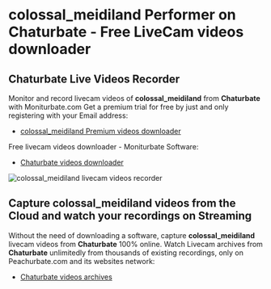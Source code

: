 # colossal_meidiland Performer on Chaturbate - Free LiveCam videos downloader

## Chaturbate Live Videos Recorder

Monitor and record livecam videos of **colossal_meidiland** from **Chaturbate** with Moniturbate.com
Get a premium trial for free by just and only registering with your Email address:
* [colossal_meidiland Premium videos downloader](https://moniturbate.com/request-demo-licence-key.html)

Free livecam videos downloader - Moniturbate Software:
* [Chaturbate videos downloader](https://moniturbate.com/moniturbate-download-software.html)

![colossal_meidiland livecam videos recorder](https://peachurnet.com/templates/moniturbate-software.png)


## Capture colossal_meidiland videos from the Cloud and watch your recordings on Streaming

Without the need of downloading a software, capture **colossal_meidiland** livecam videos from **Chaturbate** 100% online.
Watch Livecam archives from **Chaturbate** unlimitedly from thousands of existing recordings, only on Peachurbate.com and its websites network:
* [Chaturbate videos archives](https://peachurnet.com/)